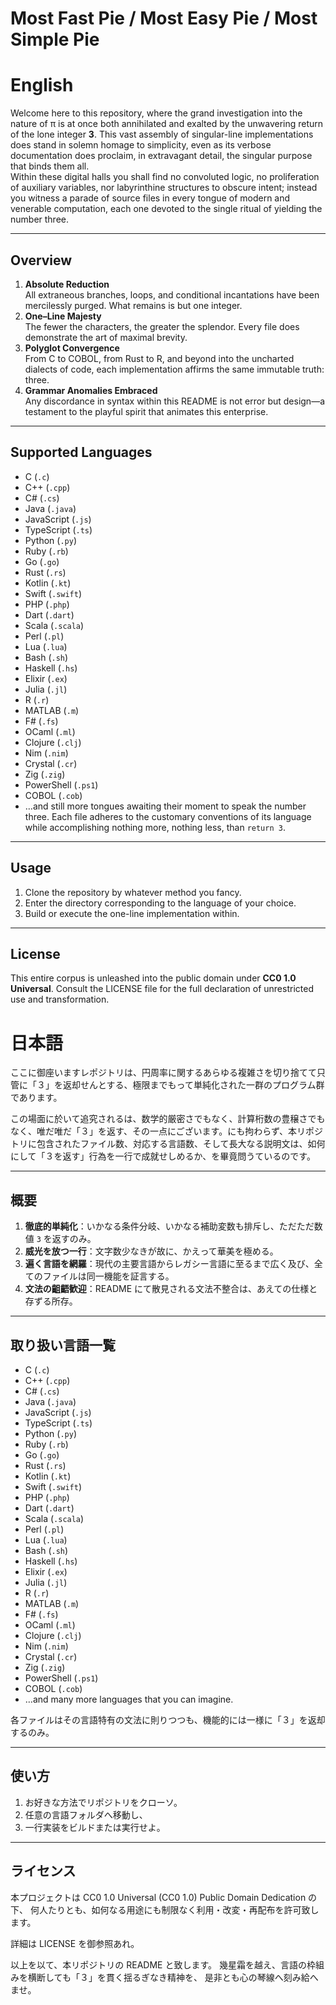 # Most Fast Pie / Most Easy Pie / Most Simple Pie

# English
Welcome here to this repository, where the grand investigation into the nature of π is at once both annihilated and exalted by the unwavering return of the lone integer **3**. This vast assembly of singular-line implementations does stand in solemn homage to simplicity, even as its verbose documentation does proclaim, in extravagant detail, the singular purpose that binds them all.  
Within these digital halls you shall find no convoluted logic, no proliferation of auxiliary variables, nor labyrinthine structures to obscure intent; instead you witness a parade of source files in every tongue of modern and venerable computation, each one devoted to the single ritual of yielding the number three.  

---

## Overview

1. **Absolute Reduction**  
   All extraneous branches, loops, and conditional incantations have been mercilessly purged. What remains is but one integer.  
2. **One–Line Majesty**  
   The fewer the characters, the greater the splendor. Every file does demonstrate the art of maximal brevity.  
3. **Polyglot Convergence**  
   From C to COBOL, from Rust to R, and beyond into the uncharted dialects of code, each implementation affirms the same immutable truth: three.  
4. **Grammar Anomalies Embraced**  
   Any discordance in syntax within this README is not error but design—a testament to the playful spirit that animates this enterprise.

---

## Supported Languages

- C (`.c`)  
- C++ (`.cpp`)  
- C# (`.cs`)  
- Java (`.java`)  
- JavaScript (`.js`)  
- TypeScript (`.ts`)  
- Python (`.py`)  
- Ruby (`.rb`)  
- Go (`.go`)  
- Rust (`.rs`)  
- Kotlin (`.kt`)  
- Swift (`.swift`)  
- PHP (`.php`)  
- Dart (`.dart`)  
- Scala (`.scala`)  
- Perl (`.pl`)  
- Lua (`.lua`)  
- Bash (`.sh`)  
- Haskell (`.hs`)  
- Elixir (`.ex`)  
- Julia (`.jl`)  
- R (`.r`)  
- MATLAB (`.m`)  
- F# (`.fs`)  
- OCaml (`.ml`)  
- Clojure (`.clj`)  
- Nim (`.nim`)  
- Crystal (`.cr`)  
- Zig (`.zig`)  
- PowerShell (`.ps1`)  
- COBOL (`.cob`)  
- …and still more tongues awaiting their moment to speak the number three.
Each file adheres to the customary conventions of its language while accomplishing nothing more, nothing less, than `return 3`.

---

## Usage
1. Clone the repository by whatever method you fancy.  
2. Enter the directory corresponding to the language of your choice.  
3. Build or execute the one-line implementation within.  

---

## License
This entire corpus is unleashed into the public domain under **CC0 1.0 Universal**. Consult the LICENSE file for the full declaration of unrestricted use and transformation.


# 日本語
ここに御座いますレポジトリは、円周率に関するあらゆる複雑さを切り捨てて只管に「３」を返却せんとする、極限までもって単純化された一群のプログラム群であります。  

この場面に於いて追究されるは、数学的厳密さでもなく、計算桁数の豊穣さでもなく、唯だ唯だ「３」を返す、その一点にございます。にも拘わらず、本リポジトリに包含されたファイル数、対応する言語数、そして長大なる説明文は、如何にして「３を返す」行為を一行で成就せしめるか、を畢竟問うているのです。

---

## 概要

1. **徹底的単純化**：いかなる条件分岐、いかなる補助変数も排斥し、ただただ数値 `3` を返すのみ。  
2. **威光を放つ一行**：文字数少なきが故に、かえって華美を極める。  
3. **遍く言語を網羅**：現代の主要言語からレガシー言語に至るまで広く及び、全てのファイルは同一機能を証言する。  
4. **文法の齟齬歓迎**：README にて散見される文法不整合は、あえての仕様と存ずる所存。

---

## 取り扱い言語一覧

- C (`.c`)  
- C++ (`.cpp`)  
- C# (`.cs`)  
- Java (`.java`)  
- JavaScript (`.js`)  
- TypeScript (`.ts`)  
- Python (`.py`)  
- Ruby (`.rb`)  
- Go (`.go`)  
- Rust (`.rs`)  
- Kotlin (`.kt`)  
- Swift (`.swift`)  
- PHP (`.php`)  
- Dart (`.dart`)  
- Scala (`.scala`)  
- Perl (`.pl`)  
- Lua (`.lua`)  
- Bash (`.sh`)  
- Haskell (`.hs`)  
- Elixir (`.ex`)  
- Julia (`.jl`)  
- R (`.r`)  
- MATLAB (`.m`)  
- F# (`.fs`)  
- OCaml (`.ml`)  
- Clojure (`.clj`)  
- Nim (`.nim`)  
- Crystal (`.cr`)  
- Zig (`.zig`)  
- PowerShell (`.ps1`)  
- COBOL (`.cob`)  
- …and many more languages that you can imagine.

各ファイルはその言語特有の文法に則りつつも、機能的には一様に「３」を返却するのみ。  

---

## 使い方

1. お好きな方法でリポジトリをクローソ。  
2. 任意の言語フォルダへ移動し、
3. 一行実装をビルドまたは実行せよ。

---

## ライセンス
本プロジェクトは CC0 1.0 Universal (CC0 1.0) Public Domain Dedication の下、
何人たりとも、如何なる用途にも制限なく利用・改変・再配布を許可致します。

詳細は LICENSE を御参照あれ。

以上を以て、本リポジトリの README と致します。
幾星霜を越え、言語の枠組みを横断しても「３」を貫く揺るぎなき精神を、
是非とも心の琴線へ刻み給へませ。
